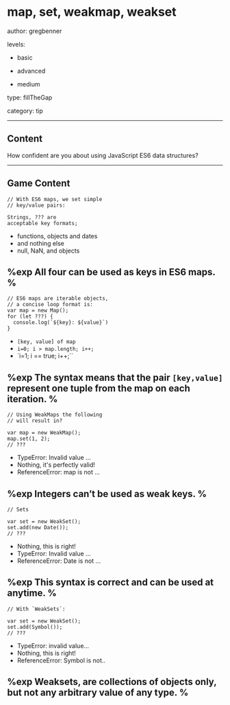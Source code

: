 # map, set, weakmap, weakset
author: gregbenner

levels:

  - basic

  - advanced

  - medium

type: fillTheGap

category: tip

---
## Content

How confident are you about using JavaScript ES6 data structures?

---
## Game Content

```
// With ES6 maps, we set simple
// key/value pairs:

Strings, ??? are
acceptable key formats;

```

* functions, objects and dates
* and nothing else
* null, NaN, and objects

%exp
All four can be used as keys in ES6 maps.
%
---

```
// ES6 maps are iterable objects,
// a concise loop format is:
var map = new Map();
for (let ???) {
  console.log(`${key}: ${value}`)
}
```
* `[key, value] of map`
* `i=0; i > map.length; i++;`
* `i=1; i == true; i++;``

%exp
The syntax means that the pair `[key,value]`
represent one tuple from the map on each
iteration.
%
---

```
// Using WeakMaps the following
// will result in?

var map = new WeakMap();
map.set(1, 2);
// ???
```

* TypeError: Invalid value ...
* Nothing, it's perfectly valid!
* ReferenceError: map is not ...

%exp
Integers can’t be used as weak keys.
%
---

```
// Sets

var set = new WeakSet();
set.add(new Date());
// ???

```

* Nothing, this is right!
* TypeError: Invalid value ...
* ReferenceError: Date is not ...

%exp
This syntax is correct and can be used
at anytime.
%
---
```
// With `WeakSets`:

var set = new WeakSet();
set.add(Symbol());
// ???
```

* TypeError: invalid value...
* Nothing, this is right!
* ReferenceError: Symbol is not..

%exp
Weaksets, are collections of objects only,
but not any arbitrary value of any type.
%
---
